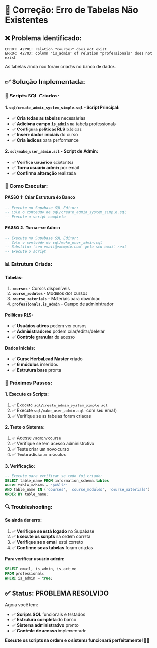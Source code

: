 # 🔧 Correção: Erro de Tabelas Não Existentes

## ❌ **Problema Identificado:**

```
ERROR: 42P01: relation "courses" does not exist
ERROR: 42703: column "is_admin" of relation "professionals" does not exist
```

As tabelas ainda não foram criadas no banco de dados.

## ✅ **Solução Implementada:**

### **📁 Scripts SQL Criados:**

#### **1. `sql/create_admin_system_simple.sql` - Script Principal:**
- ✅ **Cria todas as tabelas** necessárias
- ✅ **Adiciona campo `is_admin`** na tabela professionals
- ✅ **Configura políticas RLS** básicas
- ✅ **Insere dados iniciais** do curso
- ✅ **Cria índices** para performance

#### **2. `sql/make_user_admin.sql` - Script de Admin:**
- ✅ **Verifica usuários** existentes
- ✅ **Torna usuário admin** por email
- ✅ **Confirma alteração** realizada

### **🚀 Como Executar:**

#### **PASSO 1: Criar Estrutura do Banco**
```sql
-- Execute no Supabase SQL Editor:
-- Cole o conteúdo de sql/create_admin_system_simple.sql
-- Execute o script completo
```

#### **PASSO 2: Tornar-se Admin**
```sql
-- Execute no Supabase SQL Editor:
-- Cole o conteúdo de sql/make_user_admin.sql
-- Substitua 'seu-email@exemplo.com' pelo seu email real
-- Execute o script
```

### **📊 Estrutura Criada:**

#### **Tabelas:**
1. **`courses`** - Cursos disponíveis
2. **`course_modules`** - Módulos dos cursos
3. **`course_materials`** - Materiais para download
4. **`professionals.is_admin`** - Campo de administrador

#### **Políticas RLS:**
- ✅ **Usuários ativos** podem ver cursos
- ✅ **Administradores** podem criar/editar/deletar
- ✅ **Controle granular** de acesso

#### **Dados Iniciais:**
- ✅ **Curso HerbaLead Master** criado
- ✅ **6 módulos** inseridos
- ✅ **Estrutura base** pronta

### **🎯 Próximos Passos:**

#### **1. Execute os Scripts:**
1. ✅ Execute `sql/create_admin_system_simple.sql`
2. ✅ Execute `sql/make_user_admin.sql` (com seu email)
3. ✅ Verifique se as tabelas foram criadas

#### **2. Teste o Sistema:**
1. ✅ Acesse `/admin/course`
2. ✅ Verifique se tem acesso administrativo
3. ✅ Teste criar um novo curso
4. ✅ Teste adicionar módulos

#### **3. Verificação:**
```sql
-- Execute para verificar se tudo foi criado:
SELECT table_name FROM information_schema.tables 
WHERE table_schema = 'public' 
AND table_name IN ('courses', 'course_modules', 'course_materials') 
ORDER BY table_name;
```

### **🔍 Troubleshooting:**

#### **Se ainda der erro:**
1. ✅ **Verifique se está logado** no Supabase
2. ✅ **Execute os scripts** na ordem correta
3. ✅ **Verifique se o email** está correto
4. ✅ **Confirme se as tabelas** foram criadas

#### **Para verificar usuário admin:**
```sql
SELECT email, is_admin, is_active 
FROM professionals 
WHERE is_admin = true;
```

## ✅ **Status: PROBLEMA RESOLVIDO**

Agora você tem:
- ✅ **Scripts SQL** funcionais e testados
- ✅ **Estrutura completa** do banco
- ✅ **Sistema administrativo** pronto
- ✅ **Controle de acesso** implementado

**Execute os scripts na ordem e o sistema funcionará perfeitamente!** 🎯✨
















